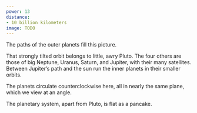 ```yaml
---
power: 13
distance:
- 10 billion kilometers
image: TODO
---
```

The paths of the outer planets fill this picture.

That strongly tilted orbit belongs to little, awry Pluto. The four others are those of big Neptune, Uranus, Saturn, and Jupiter, with their many satellites. Between Jupiter’s path and the sun run the inner planets in their smaller orbits.

The planets circulate counterclockwise here, all in nearly the same plane, which we view at an angle.

The planetary system, apart from Pluto, is flat as a pancake.
